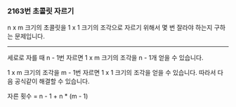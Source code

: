 ### 2163번 초콜릿 자르기

n x m 크기의 초콜릿을 1 x 1 크기의 조각으로 자르기 위해서 몇 번 잘라야 하는지 구하는 문제입니다.

---

세로로 자를 때 n - 1번 자르면 1 x m 크기의 조각을 n - 1개 얻을 수 있습니다.

1 x m 크기의 조각을 m - 1번 자르면 1 x 1 크기의 조각을 얻을 수 있습니다. 따라서 다음 공식같이 해결할 수 있습니다.

자른 횟수 = n - 1 + n * (m - 1)
